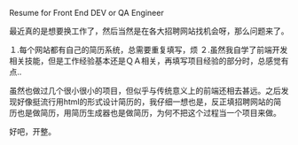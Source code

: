 Resume for Front End DEV or QA Engineer

最近真的是想要换工作了，然后当然是在各大招聘网站找机会呀，那么问题来了。

１.每个网站都有自己的简历系统，总需要重复填写，烦
２.虽然我自学了前端开发相关技能，但是工作经验基本还是ＱＡ相关，再填写项目经验的部分时，总感觉有点..

虽然也做过几个很小很小的项目，但似乎与传统意义上的前端还相去甚远。之后发现好像挺流行用html的形式设计简历的，我仔细一想也是，反正填招聘网站的简历也是做简历，用简历生成器也是做简历，为何不把这个过程当一个项目来做。

好吧，开整。